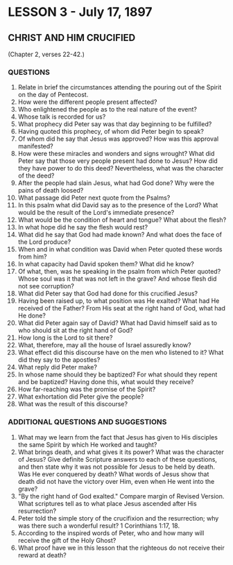 # LESSON 3 - July 17, 1897

## CHRIST AND HIM CRUCIFIED
(Chapter 2, verses 22-42.)

### QUESTIONS

1. Relate in brief the circumstances attending the pouring out of the Spirit on the day of Pentecost.
2. How were the different people present affected?
3. Who enlightened the people as to the real nature of the event?
4. Whose talk is recorded for us?
5. What prophecy did Peter say was that day beginning to be fulfilled?
6. Having quoted this prophecy, of whom did Peter begin to speak?
7. Of whom did he say that Jesus was approved? How was this approval manifested?
8. How were these miracles and wonders and signs wrought? What did Peter say that those very people present had done to Jesus? How did they have power to do this deed? Nevertheless, what was the character of the deed?
9. After the people had slain Jesus, what had God done? Why were the pains of death loosed?
10. What passage did Peter next quote from the Psalms?
11. In this psalm what did David say as to the presence of the Lord? What would be the result of the Lord's immediate presence?
12. What would be the condition of heart and tongue? What about the flesh?
13. In what hope did he say the flesh would rest?
14. What did he say that God had made known? And what does the face of the Lord produce?
15. When and in what condition was David when Peter quoted these words from him?
16. In what capacity had David spoken them? What did he know?
17. Of what, then, was he speaking in the psalm from which Peter quoted? Whose soul was it that was not left in the grave? And whose flesh did not see corruption?
18. What did Peter say that God had done for this crucified Jesus?
19. Having been raised up, to what position was He exalted? What had He received of the Father? From His seat at the right hand of God, what had He done?
20. What did Peter again say of David? What had David himself said as to who should sit at the right hand of God?
21. How long is the Lord to sit there?
22. What, therefore, may all the house of Israel assuredly know?
23. What effect did this discourse have on the men who listened to it? What did they say to the apostles?
24. What reply did Peter make?
25. In whose name should they be baptized? For what should they repent and be baptized? Having done this, what would they receive?
26. How far-reaching was the promise of the Spirit?
27. What exhortation did Peter give the people?
28. What was the result of this discourse?

### ADDITIONAL QUESTIONS AND SUGGESTIONS

1. What may we learn from the fact that Jesus has given to His disciples the same Spirit by which He worked and taught?
2. What brings death, and what gives it its power? What was the character of Jesus? Give definite Scripture answers to each of these questions, and then state why it was not possible for Jesus to be held by death. Was He ever conquered by death? What words of Jesus show that death did not have the victory over Him, even when He went into the grave?
3. "By the right hand of God exalted." Compare margin of Revised Version. What scriptures tell as to what place Jesus ascended after His resurrection?
4. Peter told the simple story of the crucifixion and the resurrection; why was there such a wonderful result? 1 Corinthians 1:17, 18.
5. According to the inspired words of Peter, who and how many will receive the gift of the Holy Ghost?
6. What proof have we in this lesson that the righteous do not receive their reward at death?